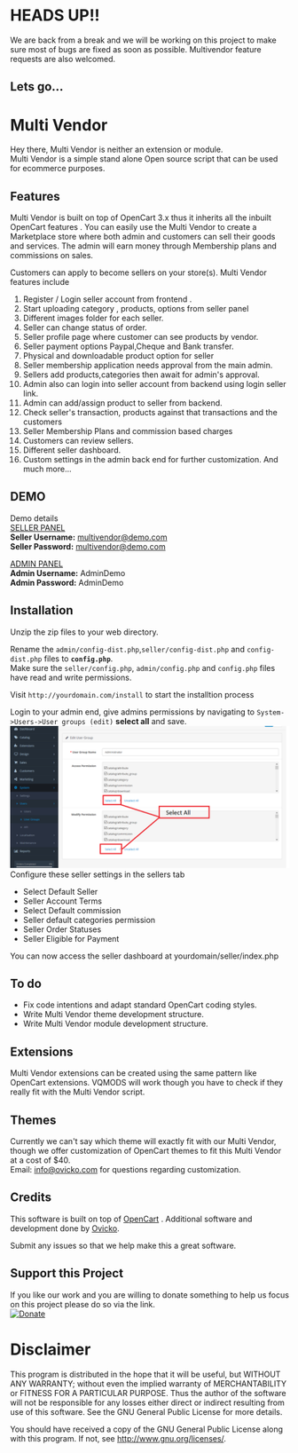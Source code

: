 # HEADS UP!!  
We are back from a break and we will be working on this project to make sure most of bugs are fixed as soon as possible.
Multivendor feature requests are also welcomed.

## Lets go...  
# Multi Vendor 

Hey there, Multi Vendor is neither an extension or module.  
Multi Vendor is a simple stand alone Open source script that can be used for ecommerce purposes.
## Features
Multi Vendor is built on top of OpenCart 3.x thus it inherits all the inbuilt  OpenCart features .
You can easily use the Multi Vendor to create a Marketplace store where both admin and customers can sell their goods and services.
The admin will earn money through Membership plans and commissions on sales.  

Customers can apply to become sellers on your store(s).
Multi Vendor features include

1. Register / Login seller account from frontend .
2. Start uploading category , products, options from seller panel
3. Different images folder for each seller.
4. Seller can change status of order.
6. Seller profile page where customer can see products by vendor.
7. Seller payment options Paypal,Cheque and Bank transfer.
8. Physical and downloadable product option for seller
9. Seller membership application needs approval from the main admin.
10. Sellers add products,categories then await for admin's  approval.
11. Admin also can login into seller account from backend using login seller link.
12. Admin can add/assign product to seller from backend.
13. Check seller's transaction, products against that transactions and the customers
14. Seller  Membership Plans and commission based charges
15. Customers can review sellers.
16. Different seller dashboard.
17. Custom settings in the admin back end for further customization.
 And much more...    
## DEMO 
Demo details  
[SELLER PANEL](http://multivendor.ovicko.com/seller/index.php?route=seller/login)  
**Seller Username:** multivendor@demo.com  
**Seller  Password:** multivendor@demo.com  

[ADMIN PANEL](http://multivendor.ovicko.com/admin/index.php)  
**Admin Username:** AdminDemo  
**Admin Password:** AdminDemo  

## Installation
Unzip the zip files to your web directory.  

Rename the `admin/config-dist.php`,`seller/config-dist.php` and `config-dist.php` files to **`config.php`**.  
Make sure the `seller/config.php`, `admin/config.php` and `config.php` files have read and write permissions.  

Visit `http://yourdomain.com/install` to start the installtion process

Login to your admin end, give admins permissions by navigating to `System->Users->User groups (edit)` **select all** and save. 
![Add Admin permissions](select_all_user_permissions.png)   
Configure these seller settings in the sellers tab
- Select Default Seller  
- Seller Account Terms   
- Select Default commission  
- Seller default categories permission  
- Seller Order Statuses  
- Seller Eligible for Payment

You can now access the seller dashboard at yourdomain/seller/index.php  
## To do
- Fix code intentions and adapt standard OpenCart coding styles.  
- Write Multi Vendor theme development structure.  
- Write Multi Vendor module development structure.  

## Extensions
Multi Vendor extensions can be created using the same pattern like OpenCart extensions.
VQMODS will work though you have to check if they really fit with the Multi Vendor script.

## Themes  
Currently we can't say which theme will exactly fit with our Multi Vendor, though we offer customization of OpenCart themes to fit this Multi Vendor at a cost of $40.  
Email: info@ovicko.com for questions regarding customization.  

## Credits
This software is built on top of [OpenCart](http://opencart.com) .
Additional software and development done by [Ovicko](http://ovicko.com).

Submit any issues so that we help make this a great software.
## Support this Project  
If you like our work and you are willing to donate something to help us focus on this project please do so via the link.  
[![Donate](https://img.shields.io/badge/Donate-PayPal-green.svg)](https://www.paypal.com/cgi-bin/webscr?cmd=_s-xclick&hosted_button_id=K7HBK7452TH2U)
# Disclaimer
This program is distributed in the hope that it will be useful,
but WITHOUT ANY WARRANTY; without even the implied warranty of
MERCHANTABILITY or FITNESS FOR A PARTICULAR PURPOSE. Thus the author of the software will not be responsible for any losses either direct or indirect resulting from use of this software.   See the
GNU General Public License for more details.

You should have received a copy of the GNU General Public License
 along with this program. If not, see <http://www.gnu.org/licenses/>.
